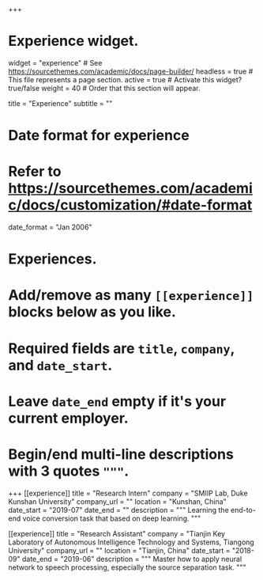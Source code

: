 +++
# Experience widget.
widget = "experience"  # See https://sourcethemes.com/academic/docs/page-builder/
headless = true  # This file represents a page section.
active = true  # Activate this widget? true/false
weight = 40  # Order that this section will appear.

title = "Experience"
subtitle = ""

# Date format for experience
#   Refer to https://sourcethemes.com/academic/docs/customization/#date-format
date_format = "Jan 2006"

# Experiences.
#   Add/remove as many `[[experience]]` blocks below as you like.
#   Required fields are `title`, `company`, and `date_start`.
#   Leave `date_end` empty if it's your current employer.
#   Begin/end multi-line descriptions with 3 quotes `"""`.
+++
[[experience]]
  title = "Research Intern"
  company = "SMIIP Lab, Duke Kunshan University"
  company_url = ""
  location = "Kunshan, China"
  date_start = "2019-07"
  date_end = ""
  description = """
  Learning the end-to-end voice conversion task that based on deep learning.
  """

[[experience]]
  title = "Research Assistant"
  company = "Tianjin Key Laboratory of Autonomous Intelligence Technology and Systems, Tiangong University"
  company_url = ""
  location = "Tianjin, China"
  date_start = "2018-09"
  date_end = "2019-06"
  description = """
  Master how to apply neural network to speech processing, especially the source separation task.
  """

